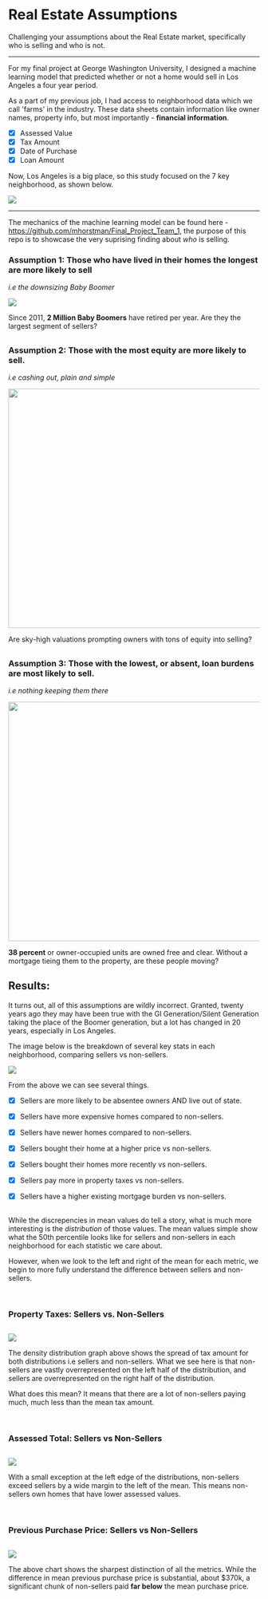 # Real Estate Assumptions

Challenging your assumptions about the Real Estate market, specifically who is selling and who is not.

___

For my final project at George Washington University, I designed a machine learning model that predicted whether or not a home would sell in Los Angeles a four year period. 

As a part of my previous job, I had access to neighborhood data which we call 'farms' in the industry. These data sheets contain information like owner names, property info, but most importantly - <b>financial information</b>.

- [x] Assessed Value
- [x] Tax Amount
- [x] Date of Purchase
- [x] Loan Amount

Now, Los Angeles is a big place, so this study focused on the 7 key neighborhood, as shown below. 

<img src="https://github.com/carlosjennings1991/RealEstate_Assumptions/blob/main/Neighborhood_Map_2.png">

___

The mechanics of the machine learning model can be found here - https://github.com/mhorstman/Final_Project_Team_1, the purpose of this repo is to showcase the very suprising finding about <i>who</i> is selling. 

### Assumption 1: Those who have lived in their homes the longest are more likely to sell

<i> i.e the downsizing Baby Boomer </i>

<img src="https://github.com/carlosjennings1991/RealEstate_Assumptions/blob/main/baby%20boomers.jpeg">

Since 2011, <b>2 Million Baby Boomers</b> have retired per year. Are they the largest segment of sellers?

##

### Assumption 2: Those with the most equity are more likely to sell. 

<i> i.e cashing out, plain and simple </i>

<img src="https://github.com/carlosjennings1991/RealEstate_Assumptions/blob/main/piles%20of%20cash.jpeg" width="720" height="480">

Are sky-high valuations prompting owners with tons of equity into selling?

##

### Assumption 3: Those with the lowest, or absent, loan burdens are most likely to sell.

<i> i.e nothing keeping them there </i>

<img src="https://github.com/carlosjennings1991/RealEstate_Assumptions/blob/main/paid%20in%20full.jpeg" width="720" height="480">

<b>38 percent</b> or owner-occupied units are owned free and clear. Without a mortgage tieing them to the property, are these people moving?

##

## Results:

It turns out, all of this assumptions are wildly incorrect. Granted, twenty years ago they may have been true with the GI Generation/Silent Generation taking the place of the Boomer generation, but a lot has changed in 20 years, especially in Los Angeles. 

The image below is the breakdown of several key stats in each neighborhood, comparing sellers vs non-sellers. 

<img src="https://github.com/carlosjennings1991/RealEstate_Assumptions/blob/main/neighborhood_stats.png">

From the above we can see several things. 


- [x] Sellers are more likely to be absentee owners AND live out of state.

- [x] Sellers have more expensive homes compared to non-sellers.

- [x] Sellers have newer homes compared to non-sellers.

- [x] Sellers bought their home at a higher price vs non-sellers.

- [x] Sellers bought their homes more recently vs non-sellers.

- [x] Sellers pay more in property taxes vs non-sellers.

- [x] Sellers have a higher existing mortgage burden vs non-sellers.

##

While the discrepencies in mean values do tell a story, what is much more interesting is the <i>distribution</i> of those values. The mean values simple show what the 50th percentile looks like for sellers and non-sellers in each neighborhood for each statistic we care about.

However, when we look to the left and right of the mean for each metric, we begin to more fully understand the difference between sellers and non-sellers.  

<br>

### Property Taxes: Sellers vs. Non-Sellers
##
<img src="https://github.com/carlosjennings1991/RealEstate_Assumptions/blob/main/Tax_Amount_SFRs.png">

The density distribution graph above shows the spread of tax amount for both distributions i.e sellers and non-sellers. What we see here is that non-sellers are vastly overrepresented on the left half of the distribution, and sellers are overrepresented on the right half of the distribution. 

What does this mean? It means that there are a lot of non-sellers paying much, much less than the mean tax amount. 

<br>

### Assessed Total: Sellers vs Non-Sellers
##
<img src="https://github.com/carlosjennings1991/RealEstate_Assumptions/blob/main/Assessed_Total.png">

With a small exception at the left edge of the distributions, non-sellers exceed sellers by a wide margin to the left of the mean. This means non-sellers own homes that have lower assessed values. 

<br>

### Previous Purchase Price: Sellers vs Non-Sellers
##
<img src="https://github.com/carlosjennings1991/RealEstate_Assumptions/blob/main/Year_of_Purchase.png">

The above chart shows the sharpest distinction of all the metrics. While the difference in mean previous purchase price is substantial, about $370k, a significant chunk of non-sellers paid <b>far below</b> the mean purchase price. 
